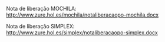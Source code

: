 Nota de liberação MOCHILA: http://www.zure.hol.es/mochila/notaliberacaopo-mochila.docx 


Nota de liberação SIMPLEX: http://www.zure.hol.es/simplex/notaliberacaopo-simplex.docx
